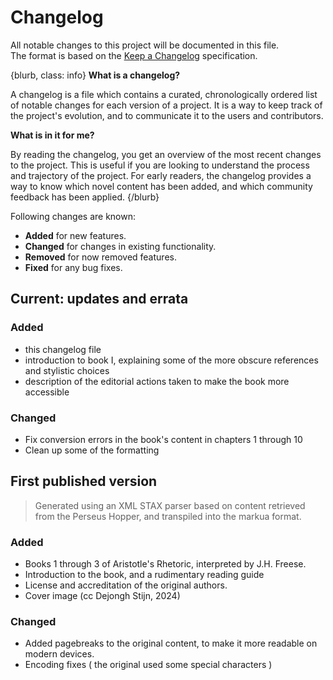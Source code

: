# Changelog

All notable changes to this project will be documented in this file.  
The format is based on the [Keep a Changelog](https://keepachangelog.com/en/1.1.0/) specification.

{blurb, class: info}
**What is a changelog?**

A changelog is a file which contains a curated, chronologically ordered list of notable changes for each version of a project.
It is a way to keep track of the project's evolution, and to communicate it to the users and contributors.

**What is in it for me?**

By reading the changelog, you get an overview of the most recent changes to the project. This is useful if you are looking to understand the
process and trajectory of the project. For early readers, the changelog provides a way to know which novel content has been added, and which
community feedback has been applied.
{/blurb}

Following changes are known:

- **Added** for new features.
- **Changed** for changes in existing functionality.
- **Removed** for now removed features.
- **Fixed** for any bug fixes.

## Current: updates and errata

### Added

- this changelog file
- introduction to book I, explaining some of the more obscure references and stylistic choices
- description of the editorial actions taken to make the book more accessible

### Changed

- Fix conversion errors in the book's content in chapters 1 through 10
- Clean up some of the formatting

## First published version

> Generated using an XML STAX parser based on content retrieved from the Perseus Hopper, and transpiled into the markua format.

### Added

- Books 1 through 3 of Aristotle's Rhetoric, interpreted by J.H. Freese.
- Introduction to the book, and a rudimentary reading guide
- License and accreditation of the original authors.
- Cover image (cc Dejongh Stijn, 2024)

### Changed

- Added pagebreaks to the original content, to make it more readable on modern devices.
- Encoding fixes ( the original used some special characters )
